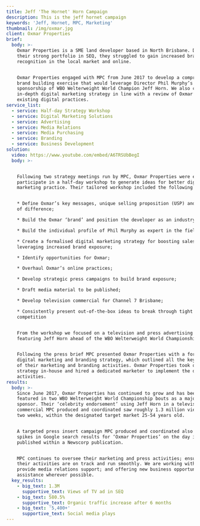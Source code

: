 ```yaml
---
title: Jeff 'The Hornet' Horn Campaign
description: This is the jeff hornet campaign
keywords: 'Jeff, Hornet, MPC, Marketing'
thumbnail: /img/oxmar.jpg
client: Oxmar Properties
brief:
  body: >-
    Oxmar Properties is a SME land developer based in North Brisbane. Despite
    their strong portfolio in SEQ, they struggled to gain increased brand
    recognition in the local market and online.


    Oxmar Properties engaged with MPC from June 2017 to develop a comprehensive
    brand building exercise that would leverage Director Phil Murphy’s
    sponsorship of WBO Welterweight World Champion Jeff Horn. We also created an
    in-depth digital marketing strategy in line with a review of Oxmar’s
    existing digital practices.
service_list:
  - service: Half-day Strategy Workshop
  - service: Digital Marketing Solutions
  - service: Advertising
  - service: Media Relations
  - service: Media Purchasing
  - service: Branding
  - service: Business Development
solution:
  video: https://www.youtube.com/embed/A6TRSUbBegI
  body: >-


    Following two strategy meetings run by MPC, Oxmar Properties were eager to
    participate in a half-day workshop to generate ideas for better digital
    marketing practice. Their tailored workshop included the following steps:


    * Define Oxmar’s key messages, unique selling proposition (USP) and points
    of difference;

    * Build the Oxmar ‘brand’ and position the developer as an industry leader;

    * Build the individual profile of Phil Murphy as expert in the field;

    * Create a formalised digital marketing strategy for boosting sales and
    leveraging increased brand exposure;

    * Identify opportunities for Oxmar;

    * Overhaul Oxmar’s online practices;

    * Develop strategic press campaigns to build brand exposure;

    * Draft media material to be published;

    * Develop television commercial for Channel 7 Brisbane;

    * Consistently present out-of-the-box ideas to break through tight
    competition


    From the workshop we focused on a television and press advertising campaign
    featuring Jeff Horn ahead of the WBO Welterweight World Championships 2017.


    Following the press brief MPC presented Oxmar Properties with a formalised
    digital marketing and branding strategy, which outlined all the key aspects
    of their marketing and branding activities. Oxmar Properties took on our
    strategy in-house and hired a dedicated marketer to implement the digital
    activities.
results:
  body: >-
    Since June 2017, Oxmar Properties has continued to grow and has been heavily
    featured in two WBO Welterweight World Championship bouts as a major
    sponsor. Their ‘celebrity endorsement’ using Jeff Horn in a television
    commercial MPC produced and coordinated saw roughly 1.3 million views over
    two weeks, within the designated target market 25-54 years old.


    A targeted press insert campaign MPC produced and coordinated also saw major
    spikes in Google search results for ‘Oxmar Properties’ on the day it was
    published within a Newscorp publication.


    MPC continues to oversee their marketing and press activities; ensuring that
    their activities are on track and run smoothly. We are working with Oxmar to
    provide media relations support; and offering new business opportunities and
    assistance wherever possible.
  key_results:
    - big_text: 1.3M
      supportive_text: Views of TV ad in SEQ
    - big_text: 580.5%
      supportive_text: Organic traffic increase after 6 months
    - big_text: '5,400+'
      supportive_text: Social media plays
---
```

